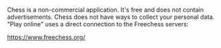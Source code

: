 Chess is a non-commercial application. It's free and does not contain advertisements.
Chess does not have ways to collect your personal data.
"Play online" uses a direct connection to the Freechess servers:

https://www.freechess.org/
